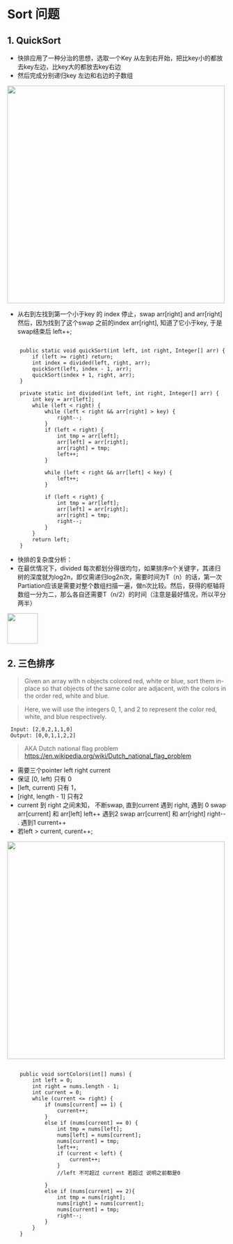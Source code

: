 
# Sort 问题


## 1. QuickSort

- 快排应用了一种分治的思想，选取一个Key 从左到右开始，把比key小的都放去key左边，比key大的都放去key右边
- 然后完成分别递归key 左边和右边的子数组


<img src="https://raw.githubusercontent.com/zeyao/TechNotes/master/Document/quicksort.jpg" style="height:500px" />

- 从右到左找到第一个小于key 的 index 停止，swap arr[right] and arr[right] 然后，因为找到了这个swap 之前的index arr[right], 知道了它小于key, 于是 swap结束后 left++;

```

	public static void quickSort(int left, int right, Integer[] arr) {
		if (left >= right) return;
		int index = divided(left, right, arr);
		quickSort(left, index - 1, arr);
		quickSort(index + 1, right, arr);
	}
	
	private static int divided(int left, int right, Integer[] arr) {
		int key = arr[left];
		while (left < right) {
			while (left < right && arr[right] > key) {
				right--;
			}
			if (left < right) {
				int tmp = arr[left];
				arr[left] = arr[right];
				arr[right] = tmp;
				left++;
			}
		
			while (left < right && arr[left] < key) {
				left++;
			}
			
			if (left < right) {
				int tmp = arr[left];
				arr[left] = arr[right];
				arr[right] = tmp;
				right--;
			}
		}
		return left;
	}    
```

- 快排的复杂度分析：
- 在最优情况下，divided 每次都划分得很均匀，如果排序n个关键字，其递归树的深度就为log2n，即仅需递归log2n次，需要时间为T（n）的话，第一次Partiation应该是需要对整个数组扫描一遍，做n次比较。然后，获得的枢轴将数组一分为二，那么各自还需要T（n/2）的时间（注意是最好情况，所以平分两半）


<img src="https://raw.githubusercontent.com/zeyao/TechNotes/master/Document/qsnlogn.png" style="height:70px" />



## 2. 三色排序

> Given an array with n objects colored red, white or blue, sort them in-place so that objects of the same color are adjacent, with the colors in the order red, white and blue.

> Here, we will use the integers 0, 1, and 2 to represent the color red, white, and blue respectively.

```
 Input: [2,0,2,1,1,0]
 Output: [0,0,1,1,2,2]

```
> AKA  Dutch national flag problem  https://en.wikipedia.org/wiki/Dutch_national_flag_problem


- 需要三个pointer left right current 
- 保证 [0, left) 只有 0  
- [left, current) 只有 1， 
- [right, length - 1] 只有2
- current 到 right 之间未知， 不断swap, 直到current 遇到 right, 遇到 0 swap arr[current] 和 arr[left] left++ 遇到2 swap arr[current] 和 arr[right] right-- . 遇到1 current++ 
- 若left > current, curent++;

<img src="https://raw.githubusercontent.com/zeyao/TechNotes/master/Document/%E4%B8%89%E8%89%B2%E6%8E%92%E5%BA%8F.jpg" style="height:500px" />



```

    public void sortColors(int[] nums) {
        int left = 0;
        int right = nums.length - 1;
        int current = 0;
        while (current <= right) {
            if (nums[current] == 1) {
                current++;
            }
            else if (nums[current] == 0) {
                int tmp = nums[left];
                nums[left] = nums[current];
                nums[current] = tmp;
                left++;   
                if (current < left) {
                    current++;
                }
                //left 不可超过 current 若超过 说明之前都是0
                
            }
            else if (nums[current] == 2){
                int tmp = nums[right];
                nums[right] = nums[current];
                nums[current] = tmp;
                right--;
            }            
        }
    }
    
    
```


